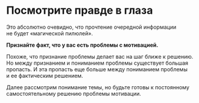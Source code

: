# Посмотрите правде в&nbsp;глаза

Это абсолютно очевидно, что прочтение очередной информации не&nbsp;будет &laquo;магической пилюлей&raquo;.

**Признайте факт, что у&nbsp;вас есть проблемы с&nbsp;мотивацией.**

Похоже, что признание проблемы делает вас на&nbsp;шаг ближе к&nbsp;решению. Но&nbsp;между признанием и&nbsp;пониманием проблемы существует большая пропасть. И&nbsp;эта пропасть еще больше между пониманием проблемы и&nbsp;ее&nbsp;фактическим решением.

Далее рассмотрим понимание темы, но&nbsp;будьте готовы к&nbsp;постоянному самостоятельному решению проблемы мотивации.
